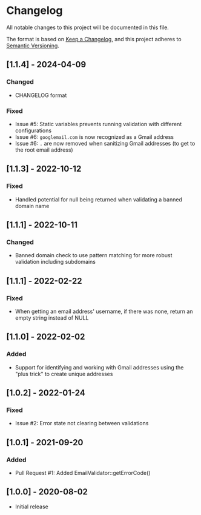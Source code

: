 # Changelog

All notable changes to this project will be documented in this file.

The format is based on [Keep a Changelog](https://keepachangelog.com/en/1.1.0/),
and this project adheres to [Semantic Versioning](https://semver.org/spec/v2.0.0.html).

## [1.1.4] - 2024-04-09

### Changed
- CHANGELOG format

### Fixed
- Issue #5: Static variables prevents running validation with different configurations
- Issue #6: `googlemail.com` is now recognized as a Gmail address
- Issue #6: `.` are now removed when sanitizing Gmail addresses (to get to the root email address)


## [1.1.3] - 2022-10-12

### Fixed

- Handled potential for null being returned when validating a banned domain name


## [1.1.1] - 2022-10-11

### Changed 

- Banned domain check to use pattern matching for more robust validation including subdomains


## [1.1.1] - 2022-02-22

### Fixed

- When getting an email address' username, if there was none, return an empty string instead of NULL


## [1.1.0] - 2022-02-02

### Added 

- Support for identifying and working with Gmail addresses using the "plus trick" to create unique addresses


## [1.0.2] - 2022-01-24

### Fixed

- Issue #2: Error state not clearing between validations


## [1.0.1] - 2021-09-20

### Added

- Pull Request #1: Added EmailValidator::getErrorCode()


## [1.0.0] - 2020-08-02

 - Initial release
